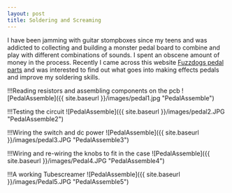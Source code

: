 ```yaml
---
layout: post
title: Soldering and Screaming
---
```


I have been jamming with guitar stompboxes since my teens and was addicted to collecting and building a monster pedal board to combine and play with different combinations of sounds. I spent an obscene amount of money in the process. Recently I came across this website [Fuzzdogs pedal parts](http://shop.pedalparts.co.uk/) and was interested to find out what goes into making effects pedals and improve my soldering skills.  


!!!Reading resistors and assembling components on the pcb
![PedalAssemble]({{ site.baseurl }}/images/pedal1.jpg "PedalAssemble")

!!!Testing the circuit
![PedalAssemble]({{ site.baseurl }}/images/pedal2.JPG "PedalAssemble2")

!!!Wiring the switch and dc power
![PedalAssemble]({{ site.baseurl }}/images/pedal3.JPG "PedalAssemble3")

!!!Wiring and re-wiring the knobs to fit in the case
![PedalAssemble]({{ site.baseurl }}/images/Pedal4.JPG "PedalAssemble4")

!!!A working Tubescreamer
![PedalAssemble]({{ site.baseurl }}/images/Pedal5.JPG "PedalAssemble5")
